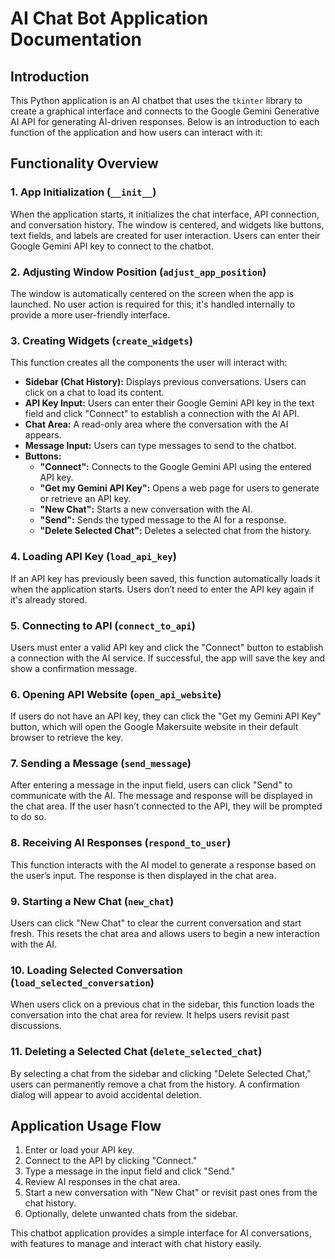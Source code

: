 # AI Chat Bot Application Documentation

## Introduction

This Python application is an AI chatbot that uses the `tkinter` library to create a graphical interface and connects to the Google Gemini Generative AI API for generating AI-driven responses. Below is an introduction to each function of the application and how users can interact with it:

## Functionality Overview

### 1. App Initialization (`__init__`)
When the application starts, it initializes the chat interface, API connection, and conversation history. The window is centered, and widgets like buttons, text fields, and labels are created for user interaction. Users can enter their Google Gemini API key to connect to the chatbot.

### 2. Adjusting Window Position (`adjust_app_position`)
The window is automatically centered on the screen when the app is launched. No user action is required for this; it's handled internally to provide a more user-friendly interface.

### 3. Creating Widgets (`create_widgets`)
This function creates all the components the user will interact with:

- **Sidebar (Chat History):** Displays previous conversations. Users can click on a chat to load its content.
- **API Key Input:** Users can enter their Google Gemini API key in the text field and click "Connect" to establish a connection with the AI API.
- **Chat Area:** A read-only area where the conversation with the AI appears.
- **Message Input:** Users can type messages to send to the chatbot.
- **Buttons:**
  - **"Connect":** Connects to the Google Gemini API using the entered API key.
  - **"Get my Gemini API Key":** Opens a web page for users to generate or retrieve an API key.
  - **"New Chat":** Starts a new conversation with the AI.
  - **"Send":** Sends the typed message to the AI for a response.
  - **"Delete Selected Chat":** Deletes a selected chat from the history.

### 4. Loading API Key (`load_api_key`)
If an API key has previously been saved, this function automatically loads it when the application starts. Users don’t need to enter the API key again if it's already stored.

### 5. Connecting to API (`connect_to_api`)
Users must enter a valid API key and click the "Connect" button to establish a connection with the AI service. If successful, the app will save the key and show a confirmation message.

### 6. Opening API Website (`open_api_website`)
If users do not have an API key, they can click the "Get my Gemini API Key" button, which will open the Google Makersuite website in their default browser to retrieve the key.

### 7. Sending a Message (`send_message`)
After entering a message in the input field, users can click "Send" to communicate with the AI. The message and response will be displayed in the chat area. If the user hasn’t connected to the API, they will be prompted to do so.

### 8. Receiving AI Responses (`respond_to_user`)
This function interacts with the AI model to generate a response based on the user’s input. The response is then displayed in the chat area.

### 9. Starting a New Chat (`new_chat`)
Users can click "New Chat" to clear the current conversation and start fresh. This resets the chat area and allows users to begin a new interaction with the AI.

### 10. Loading Selected Conversation (`load_selected_conversation`)
When users click on a previous chat in the sidebar, this function loads the conversation into the chat area for review. It helps users revisit past discussions.

### 11. Deleting a Selected Chat (`delete_selected_chat`)
By selecting a chat from the sidebar and clicking "Delete Selected Chat," users can permanently remove a chat from the history. A confirmation dialog will appear to avoid accidental deletion.

## Application Usage Flow

1. Enter or load your API key.
2. Connect to the API by clicking "Connect."
3. Type a message in the input field and click "Send."
4. Review AI responses in the chat area.
5. Start a new conversation with "New Chat" or revisit past ones from the chat history.
6. Optionally, delete unwanted chats from the sidebar.

This chatbot application provides a simple interface for AI conversations, with features to manage and interact with chat history easily.